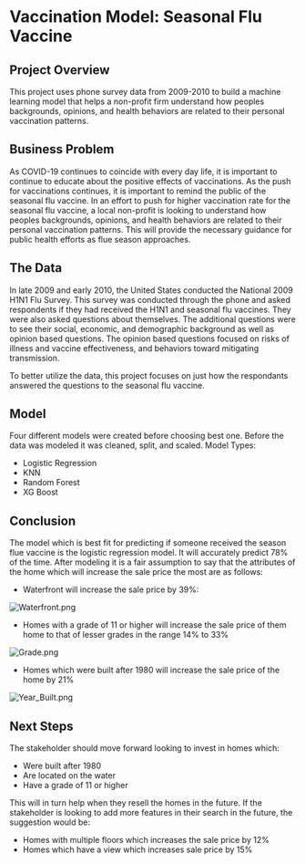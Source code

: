 # Vaccination Model:  Seasonal Flu Vaccine


## Project Overview

This project uses phone survey data from 2009-2010 to build a machine learning model that helps a non-profit firm understand how peoples backgrounds, opinions, and health behaviors are related to their personal vaccination patterns.

## Business Problem

As COVID-19 continues to coincide with every day life, it is important to continue to educate about the positive effects of vaccinations.  As the push for vaccinations continues, it is important to remind the public of the seasonal flu vaccine.  In an effort to push for higher vaccination rate for the seasonal flu vaccine, a local non-profit is looking to understand how peoples backgrounds, opinions, and health behaviors are related to their personal vaccination patterns.  This will provide the necessary guidance for public health efforts as flue season approaches.

## The Data

In late 2009 and early 2010, the United States conducted the National 2009 H1N1 Flu Survey.  This survey was conducted through the phone and asked respondents if they had received the H1N1 and seasonal flu vaccines.  They were also asked questions about themselves.  The additional questions were to see their social, economic, and demographic background as well as opinion based questions.  The opinion based questions focused on risks of illness and vaccine effectiveness, and behaviors toward mitigating transmission.

To better utilize the data, this project focuses on just how the respondants answered the questions to the seasonal flu vaccine.


## Model
Four different models were created before choosing best one.  Before the data was modeled it was cleaned, split, and scaled.
Model Types:
* Logistic Regression
* KNN
* Random Forest
* XG Boost


## Conclusion

The model which is best fit for predicting if someone received the season flue vaccine is the logistic regression model.  It will accurately predict 78% of the time.
After modeling it is a fair assumption to say that the attributes of the home which will increase the sale price the most are as follows:
* Waterfront will increase the sale price by 39%:

![Waterfront.png](./Images/Waterfront.png)

* Homes with a grade of 11 or higher will increase the sale price of them home to that of lesser grades in the range 14% to 33%

![Grade.png](./Images/Grade.png)

* Homes which were built after 1980 will increase the sale price of the home by 21%

![Year_Built.png](./Images/Year_Built.png)


## Next Steps

The stakeholder should move forward looking to invest in homes which:
* Were built after 1980
* Are located on the water
* Have a grade of 11 or higher

This will in turn help when they resell the homes in the future. If the stakeholder is looking to add more features in their search in the future, the suggestion would be:
* Homes with multiple floors which increases the sale price by 12%
* Homes which have a view which increases sale price by 15%
